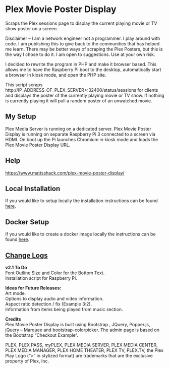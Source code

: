 # Plex Movie Poster Display
Scraps the Plex sessions page to display the current playing movie or TV show poster on a screen.

Disclaimer – I am a network engineer not a programmer. I play around with code. I am publishing this to give back to the communities that has helped me learn. There may be better ways of scraping the Plex Posters, but this is the way I chose to do it. I am open to suggestions. Use at your own risk.

I decided to rewrite the program in PHP and make it browser based. This allows me to have the Raspberry Pi boot to the desktop, automatically start a browser in kiosk mode, and open the PHP site.

This script scraps http://IP_ADDRESS_OF_PLEX_SERVER>:32400/status/sessions for clients and displays the poster of the currently playing movie or TV show. If nothing is currently playing it will pull a random poster of an unwatched movie.

## My Setup
Plex Media Server is running on a dedicated server.
Plex Movie Poster Display is running on separate Raspberry Pi 3 connected to a screen via HDMI. On boot up the Pi launches Chromium in kiosk mode and loads the Plex Movie Poster Display URL.

## Help
https://www.mattsshack.com/plex-movie-poster-display/

## Local Installation
If you would like to setup locally the installation instructions can be found [here](documentation\Setup_local.md).

## Docker Setup
If you would like to create a docker image locally the instructions can be found [here](documentation\Setup_docker.md).

## [Change Logs](documentation\ChangeLogs.md)

**v2.1 To Do**\
Font Outline Size and Color for the Bottom Text.\
Installation script for Raspberry Pi.

**Ideas for Future Releases:**\
Art mode.\
Options to display audio and video information.\
Aspect ratio detection / fix (Example 3:2).\
Information from items being played from music section.

**Credits**\
Plex Movie Poster Display is built using Bootstrap , JQuery, Popper.js, jQuery – Marquee and bootstrap-colorpicker. The admin page is based on the Bootstrap “Checkout Example“.

PLEX, PLEX PASS, myPLEX, PLEX MEDIA SERVER, PLEX MEDIA CENTER, PLEX MEDIA MANAGER, PLEX HOME THEATER, PLEX TV, PLEX.TV, the Plex Play Logo (“>” in stylized format) are trademarks that are the exclusive property of Plex, Inc.